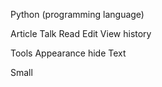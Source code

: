 
Python (programming language)

Article
Talk
Read
Edit
View history

Tools
Appearance hide
Text

Small
